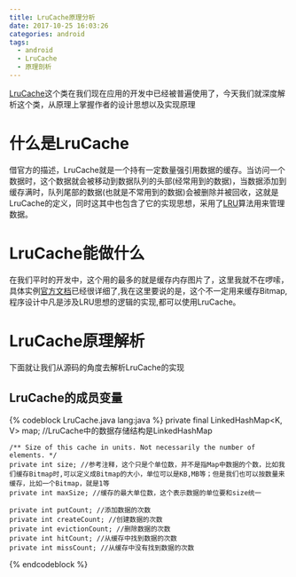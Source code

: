 ```yaml
---
title: LruCache原理分析
date: 2017-10-25 16:03:26
categories: android
tags:
  - android
  - LruCache
  - 原理剖析
---
```


[LruCache](https://developer.android.google.cn/reference/android/util/LruCache.html)这个类在我们现在应用的开发中已经被普遍使用了，今天我们就深度解析这个类，从原理上掌握作者的设计思想以及实现原理

# 什么是LruCache

借官方的描述，LruCache就是一个持有一定数量强引用数据的缓存。当访问一个数据时，这个数据就会被移动到数据队列的头部(经常用到的数据)，当数据添加到缓存满时，队列尾部的数据(也就是不常用到的数据)会被删除并被回收，这就是LruCache的定义，同时这其中也包含了它的实现思想，采用了[LRU](https://baike.baidu.com/item/LRU/1269842?fr=aladdin)算法用来管理数据。

# LruCache能做什么

在我们平时的开发中，这个用的最多的就是缓存内存图片了，这里我就不在啰嗦，具体实例[官方文档](https://developer.android.google.cn/topic/performance/graphics/manage-memory.html)已经很详细了,我在这里要说的是，这个不一定用来缓存Bitmap,程序设计中凡是涉及LRU思想的逻辑的实现,都可以使用LruCache。

# LruCache原理解析

下面就让我们从源码的角度去解析LruCache的实现

## LruCache的成员变量

{% codeblock LruCache.java lang:java %}
    private final LinkedHashMap<K, V> map; //LruCache中的数据存储结构是LinkedHashMap

    /** Size of this cache in units. Not necessarily the number of elements. */
    private int size; //参考注释，这个只是个单位数，并不是指Map中数据的个数，比如我们缓存Bitmap时,可以定义成Bitmap的大小，单位可以是KB,MB等；但是我们也可以按数量来缓存，比如一个Bitmap，就是1等
    private int maxSize; //缓存的最大单位数，这个表示数据的单位要和size统一

    private int putCount; //添加数据的次数
    private int createCount; //创建数据的次数
    private int evictionCount; //删除数据的次数
    private int hitCount; //从缓存中找到数据的次数
    private int missCount; //从缓存中没有找到数据的次数
{% endcodeblock %}
